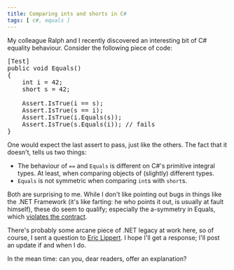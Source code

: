 ```yaml
---
title: Comparing ints and shorts in C#
tags: [ c#, equals ]
---
```

My colleague Ralph and I recently discovered an interesting bit of C# equality behaviour. Consider the following piece of code:

<pre class="prettyprint">
[Test]
public void Equals()
{
    int i = 42;
    short s = 42;

    Assert.IsTrue(i == s);
    Assert.IsTrue(s == i);
    Assert.IsTrue(i.Equals(s));
    Assert.IsTrue(s.Equals(i)); // fails
}
</pre>

One would expect the last assert to pass, just like the others. The fact that it doesn't, tells us two things:

* The behaviour of `==` and `Equals` is different on C#'s primitive integral types. At least, when comparing objects of (slightly) different types.
* `Equals` is not symmetric when comparing `int`s with `short`s.

Both are surprising to me. While I don't like pointing out bugs in things like the .NET Framework (it's like farting: he who points it out, is usually at fault himself), these do seem to qualify; especially the a-symmetry in Equals, which [violates the contract](http://msdn.microsoft.com/en-us/library/bsc2ak47%28v=vs.90%29.aspx).

There's probably some arcane piece of .NET legacy at work here, so of course, I sent a question to [Eric Lippert](http://ericlippert.com/2013/07/17/ask-the-bug-guys/). I hope I'll get a response; I'll post an update if and when I do.

In the mean time: can you, dear readers, offer an explanation?
